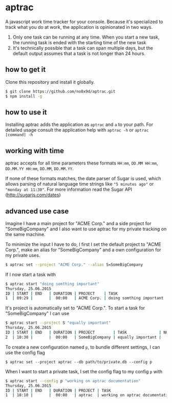 # aptrac

A javascript work time tracker for your console.
Because it's specialized to track what you do at work, the application is opinionated in two ways.

1. Only one task can be running at any time. When you start a new task, the running task is ended with the starting time of the new task
2. It's technically possible that a task can span multiple days, but the default output assumes that a task is not longer than 24 hours.

## how to get it

Clone this repository and install it globally.

```sh
$ git clone https://github.com/no0x9d/aptrac.git
$ npm install -g
```

## how to use it

Installing aptrac adds the application as `aptrac` and `a` to your path.
For detailed usage consult the application help with `aptrac -h` or `aptrac [command] -h`

## working with time

aptrac accepts for all time parameters these formats `HH:mm`, `DD.MM HH:mm`, `DD.MM.YY HH:mm`, `DD.MM`, `DD.MM.YY`.

If none of these formats matches, the date parser of Sugar is used, which allows parsing of natural language time strings like `"5 minutes ago"` or `"monday at 11:30"`.
For more information read the Sugar API (http://sugarjs.com/dates)

## advanced use case

Imagine I have a main project for "ACME Corp." and a side project for "SomeBigCompany" and I also want to use aptrac for my private tracking on the same machine.

To minimize the input I have to do, I first I set the default project to "ACME Corp.", make an alias for "SomeBigCompany" and a own configuration for my private uses.
```sh
$ aptrac set --project "ACME Corp." --alias S=SomeBigCompany
```

If I now start a task with 

```sh
$ aptrac start "doing somthing important"
Thursday, 25.06.2015
ID | START | END   | DURATION | PROJECT    | TASK                      | NOTE
1  | 09:29 |       |  00:00   | ACME Corp. | doing somthing important  |

``` 

It's project is automatically set to "ACME Corp.". To start a task for "SomeBigCompany" I can use 

```sh
$ aptrac start --project S "equally important"
Thursday, 25.06.2015
ID | START | END   | DURATION | PROJECT        | TASK              | NOTE
2  | 10:30 |       |  00:00   | SomeBigCompany | equally important |
```

To create a new configuration named `p`, to bundle different settings, I can use the config flag

```
$ aptrac set --project aptrac --db path/to/private.db --config p
```

When I want to start a private task, I set the config flag to my config `p` with

```sh
$ aptrac start --config p "working on aptrac documentation"
Thursday, 25.06.2015
ID | START | END   | DURATION | PROJECT | TASK                            | NOTE
1  | 18:10 |       |  00:00   | aptrac  | working on aptrac documentation |
```